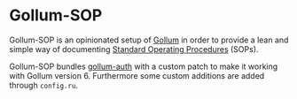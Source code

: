 # Gollum-SOP

Gollum-SOP is an opinionated setup of [Gollum](https://github.com/gollum/gollum) in order
to provide a lean and simple way of documenting [Standard Operating Procedures](https://en.wikipedia.org/wiki/Standard_operating_procedure) (SOPs).

Gollum-SOP bundles [gollum-auth](https://github.com/bjoernalbers/gollum-auth) with a custom
patch to make it working with Gollum version 6. Furthermore some custom additions are
added through `config.ru`.

